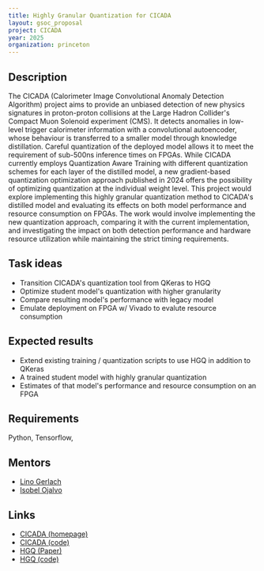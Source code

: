```yaml
---
title: Highly Granular Quantization for CICADA
layout: gsoc_proposal
project: CICADA
year: 2025
organization: princeton
---
```


## Description

The CICADA (Calorimeter Image Convolutional Anomaly Detection Algorithm) project aims to provide an unbiased detection of new physics signatures in proton-proton collisions at the Large Hadron Collider's Compact Muon Solenoid experiment (CMS). It detects anomalies in low-level trigger calorimeter information with a  convolutional autoencoder, whose behaviour is transferred to a smaller model through knowledge distillation. Careful quantization of the deployed model allows it to meet the requirement of sub-500ns inference times on FPGAs. While CICADA currently employs Quantization Aware Training with different quantization schemes for each layer of the distilled model, a new gradient-based quantization optimization approach published in 2024 offers the possibility of optimizing quantization at the individual weight level. This project would explore implementing this highly granular quantization method to CICADA's distilled model and evaluating its effects on both model performance and resource consumption on FPGAs. The work would involve implementing the new quantization approach, comparing it with the current implementation, and investigating the impact on both detection performance and hardware resource utilization while maintaining the strict timing requirements.

## Task ideas
 * Transition CICADA's quantization tool from QKeras to HGQ 
 * Optimize student model's quantization with higher granularity
 * Compare resulting model's performance with legacy model
 * Emulate deployment on FPGA w/ Vivado to evalute resource consumption  

## Expected results
 * Extend existing training / quantization scripts to use HGQ in addition to QKeras
 * A trained student model with highly granular quantization
 * Estimates of that model's performance and resource consumption on an FPGA

## Requirements
Python, Tensorflow, 

## Mentors
  * [Lino Gerlach](mailto:lino.oscar.gerlach@cern.ch)
  * [Isobel Ojalvo](mailto:iojalvo@princeton.edu)
  
## Links
  * [CICADA (homepage)](https://cicada.web.cern.ch/)
  * [CICADA (code)](https://github.com/Princeton-AD/cicada)
  * [HGQ (Paper)](https://arxiv.org/pdf/2405.00645)
  * [HGQ (code)](https://github.com/calad0i/HGQ)
